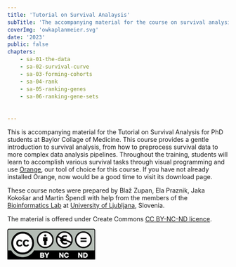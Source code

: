 ```yaml
---
title: 'Tutorial on Survival Analaysis'
subTitle: 'The accompanying material for the course on survival analysis using visual analytics'
coverImg: 'owkaplanmeier.svg'
date: '2023'
public: false
chapters:
    - sa-01-the-data
    - sa-02-survival-curve
    - sa-03-forming-cohorts
    - sa-04-rank
    - sa-05-ranking-genes
    - sa-06-ranking-gene-sets


---
```


This is accompanying material for the Tutorial on Survival Analysis for PhD students at Baylor Collage of Medicine. This course provides a gentle introduction to survival analysis, from how to preprocess survival data to more complex data analysis pipelines. Throughout the training, students will learn to accomplish various survival tasks through visual programming and use [Orange](http://orangedatamining.com), our tool of choice for this course. If you have not already installed Orange, now would be a good time to visit its download page.

These course notes were prepared by Blaž Zupan, Ela Praznik, Jaka Kokošar and Martin Špendl with help from the members of the [Bioinformatics Lab](http://biolab.si) at [University of Ljubljana](http://www.uni-lj.si), Slovenia.


The material is offered under Create Commons [CC BY-NC-ND licence](https://creativecommons.org/licenses/by-nc-nd/4.0/).

![](cc-by-nc-nd.png)